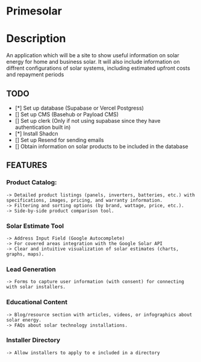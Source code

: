 # Primesolar

# Description
An application which will be a site to show useful information on solar energy for home and business solar. It will also include information on diffrent configurations of solar systems, including estimated upfront costs and repayment periods

## TODO

- [*] Set up database (Supabase or Vercel Postgress)
- [] Set up CMS (Basehub or Payload CMS)
- [] Set up clerk (Only if not using supabase since they have authentication built in)
- [*] Install Shadcn
- [] Set up Resend for sending emails
- [] Obtain information on solar products to be included in the database



## FEATURES

  ### Product Catalog:
    -> Detailed product listings (panels, inverters, batteries, etc.) with specifications, images, pricing, and warranty information.
    -> Filtering and sorting options (by brand, wattage, price, etc.).
    -> Side-by-side product comparison tool.

  ### Solar Estimate Tool
    -> Address Input Field (Google Autocomplete)
    -> For covered areas integration with the Google Solar API
    -> Clear and intuitive visualization of solar estimates (charts, graphs, maps).

  ### Lead Generation
    -> Forms to capture user information (with consent) for connecting with solar installers.

  ### Educational Content
    -> Blog/resource section with articles, videos, or infographics about solar energy.
    -> FAQs about solar technology installations.

  ### Installer Directory
    -> Allow installers to apply to e included in a directory


